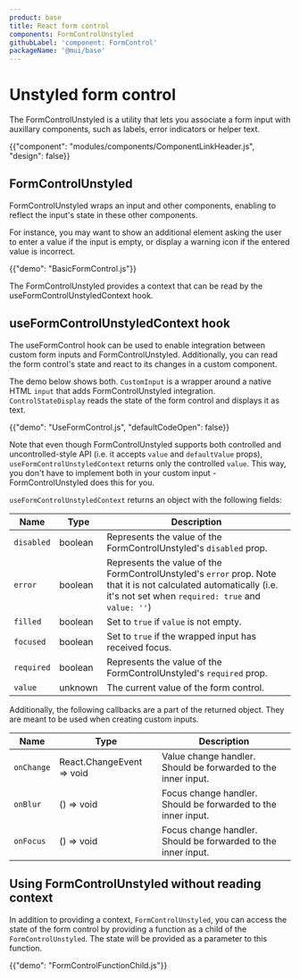 ```yaml
---
product: base
title: React form control
components: FormControlUnstyled
githubLabel: 'component: FormControl'
packageName: '@mui/base'
---
```


# Unstyled form control

<p class="description">
  The FormControlUnstyled is a utility that lets you associate a form input with auxillary components,
  such as labels, error indicators or helper text.
</p>

{{"component": "modules/components/ComponentLinkHeader.js", "design": false}}

## FormControlUnstyled

FormControlUnstyled wraps an input and other components, enabling to reflect the input's state in these other components.

For instance, you may want to show an additional element asking the user to enter a value if the input is empty, or display a warning icon if the entered value is incorrect.

{{"demo": "BasicFormControl.js"}}

The FormControlUnstyled provides a context that can be read by the useFormControlUnstyledContext hook.

## useFormControlUnstyledContext hook

The useFormControl hook can be used to enable integration between custom form inputs and FormControlUnstyled.
Additionally, you can read the form control's state and react to its changes in a custom component.

The demo below shows both.
`CustomInput` is a wrapper around a native HTML `input` that adds FormControlUnstyled integration.
`ControlStateDisplay` reads the state of the form control and displays it as text.

{{"demo": "UseFormControl.js", "defaultCodeOpen": false}}

Note that even though FormControlUnstyled supports both controlled and uncontrolled-style API
(i.e. it accepts `value` and `defaultValue` props), `useFormControlUnstyledContext` returns only the controlled `value`.
This way, you don't have to implement both in your custom input - FormControlUnstyled does this for you.

`useFormControlUnstyledContext` returns an object with the following fields:

| Name       | Type    | Description                                                                                                                                                            |
| ---------- | ------- | ---------------------------------------------------------------------------------------------------------------------------------------------------------------------- |
| `disabled` | boolean | Represents the value of the FormControlUnstyled's `disabled` prop.                                                                                                     |
| `error`    | boolean | Represents the value of the FormControlUnstyled's `error` prop. Note that it is not calculated automatically (i.e. it's not set when `required: true` and `value: ''`) |
| `filled`   | boolean | Set to `true` if `value` is not empty.                                                                                                                                 |
| `focused`  | boolean | Set to `true` if the wrapped input has received focus.                                                                                                                 |
| `required` | boolean | Represents the value of the FormControlUnstyled's `required` prop.                                                                                                     |
| `value`    | unknown | The current value of the form control.                                                                                                                                 |

Additionally, the following callbacks are a part of the returned object.
They are meant to be used when creating custom inputs.

| Name       | Type                      | Description                                                   |
| ---------- | ------------------------- | ------------------------------------------------------------- |
| `onChange` | React.ChangeEvent => void | Value change handler. Should be forwarded to the inner input. |
| `onBlur`   | () => void                | Focus change handler. Should be forwarded to the inner input. |
| `onFocus`  | () => void                | Focus change handler. Should be forwarded to the inner input. |

## Using FormControlUnstyled without reading context

In addition to providing a context, `FormControlUnstyled`, you can access the state of the form control by providing a function as a child of the `FormControlUnstyled`.
The state will be provided as a parameter to this function.

{{"demo": "FormControlFunctionChild.js"}}
